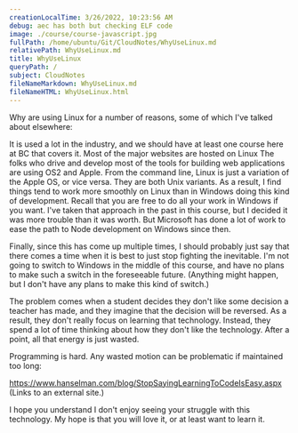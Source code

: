 ```yaml
---
creationLocalTime: 3/26/2022, 10:23:56 AM
debug: aec has both but checking ELF code
image: ./course/course-javascript.jpg
fullPath: /home/ubuntu/Git/CloudNotes/WhyUseLinux.md
relativePath: WhyUseLinux.md
title: WhyUseLinux
queryPath: /
subject: CloudNotes
fileNameMarkdown: WhyUseLinux.md
fileNameHTML: WhyUseLinux.html
---
```



<!-- toc -->
<!-- tocstop -->

Why are using Linux for a number of reasons, some of which I've talked about elsewhere:

It is used a lot in the industry, and we should have at least one course here at BC that covers it.
Most of the major websites are hosted on Linux
The folks who drive and develop most of the tools for building web applications are using OS2 and Apple. From the command line, Linux is just a variation of the Apple OS, or vice versa. They are both Unix variants. As a result, I find things tend to work more smoothly on Linux than in Windows doing this kind of development.
Recall that you are free to do all your work in Windows if you want. I've taken that approach in the past in this course, but I decided it was more trouble than it was worth. But Microsoft has done a lot of work to ease the path to Node development on Windows since then.

Finally, since this has come up multiple times, I should probably just say that there comes a time when it is best to just stop fighting the inevitable. I'm not going to switch to Windows in the middle of this course, and have no plans to make such a switch in the foreseeable future. (Anything might happen, but I don't have any plans to make this kind of switch.) 

The problem comes when a student decides they don't like some decision a teacher has made, and they imagine that the decision will be reversed. As a result, they don't really focus on learning that technology. Instead, they spend a lot of time thinking about how they don't like the technology. After a point, all that energy is just wasted.

Programming is hard. Any wasted motion can be problematic if maintained too long:

https://www.hanselman.com/blog/StopSayingLearningToCodeIsEasy.aspx (Links to an external site.)

I hope you understand I don't enjoy seeing your struggle with this technology. My hope is that you will love it, or at least want to learn it.
